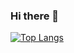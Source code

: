 ### Hi there 👋


[![Top Langs](https://github-readme-stats.vercel.app/api/top-langs/?username=ekarious&layout=compact&theme=vision-friendly-dark)](https://github.com/anuraghazra/github-readme-stats)

<!--
**ekarious/ekarious** is a ✨ _special_ ✨ repository because its `README.md` (this file) appears on your GitHub profile.

Here are some ideas to get you started:

- 🔭 I’m currently working on ...
- 🌱 I’m currently learning ...
- 👯 I’m looking to collaborate on ...
- 🤔 I’m looking for help with ...
- 💬 Ask me about ...
- 📫 How to reach me: ...
- 😄 Pronouns: ...
- ⚡ Fun fact: ...
-->
